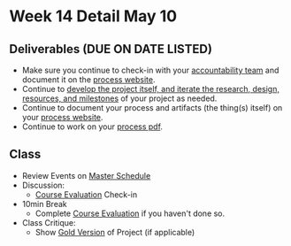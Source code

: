 # Week 14 Detail May 10

## Deliverables \(DUE ON DATE LISTED\)

* Make sure you continue to check-in with your [accountability team](../assignments/accountability_partner.md) and document it on the [process website](../website.md).
* Continue to [develop the project itself, and iterate the research, design, resources, and milestones](../project_plan/) of your project as needed.
* Continue to document your process and artifacts \(the thing\(s\) itself\) on your [process website](../website.md).
* Continue to work on your [process pdf](../end_of_semester_deliverables/pdf_or_book.md).

## Class

* Review Events on [Master Schedule](./)
* Discussion:
  * [Course Evaluation](../assignments/course_evaluation.md) Check-in 
* 10min Break
  * Complete [Course Evaluation](../assignments/course_evaluation.md) if you haven't done so. 
* Class Critique:
  * Show [Gold Version](../project_plan/project_versions.md) of Project \(if applicable\)

